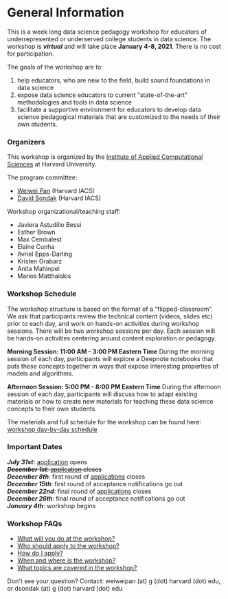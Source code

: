 # General Information
This is a week long data science pedagogy workshop for educators of underrepresented or underserved college students in data
science. The workshop is ***virtual*** and will take place **January 4-8, 2021**. There is no cost for participation.

The goals of the workshop are to: 
1. help educators, who are new to the field, build sound foundations in data science
2. expose data science educators to current "state-of-the-art" methodologies and tools in data science
3. facilitate a supportive environment for educators to develop data science pedagogical materials that are customized to the needs of their own students. 

### Organizers

This workshop is organized by the [Institute of Applied Computational Sciences](https://iacs.seas.harvard.edu) at Harvard University. 

The program committee:
- [Weiwei Pan](https://onefishy.github.io) (Harvard IACS)
- [David Sondak](https://dsondak.github.io) (Harvard IACS)

Workshop organizational/teaching staff:
- Javiera Astudillo Bessi
- Esther Brown
- Max Cembalest
- Elaine Cunha
- Avriel Epps-Darling
- Kristen Grabarz 
- Anita Mahinpei
- Marios Matthaiakis

### Workshop Schedule
The workshop structure is based on the format of a “flipped-classroom”. We ask that participants review the technical content (videos, slides etc) prior to each day, and work on hands-on activities during workshop sessions. There will be two workshop sessions per day. Each session will be hands-on activities centering around content exploration or pedagogy.

**Morning Session: 11:00 AM - 3:00 PM Eastern Time** During the morning session of each day, participants will explore a Deepnote notebooks that puts these concepts together in ways that expose interesting properties of models and algorithms.

**Afternoon Session: 5:00 PM - 8:00 PM Eastern Time** During the afternoon session of each day, participants will discuss how to adapt existing materials or how to create new materials for teaching these data science concepts to their own students.

The materials and full schedule for the workshop can be found here: [workshop day-by-day schedule](./schedule.html)

### Important Dates 

***July 31st:*** [application](./application-process.html) opens<br>
~~***December 1st***: [application](./application-process.html) closes<br>~~
***December 8th***: first round of [applications](./application-process.html) closes<br>
***December 15th***: first round of acceptance notifications go out<br>
***December 22nd***: final round of [applications](./application-process.html) closes<br>
***December 26th***: final round of acceptance notifications go out<br>
***January 4th***: workshop begins


### Workshop FAQs

- [What will you do at the workshop?](./what-to-do.html)
- [Who should apply to the workshop?](./who-should-apply.html)
- [How do I apply?](./application-process.html)
- [When and where is the workshop?](./when-and-where.html)
- [What topics are covered in the workshop?](./schedule.html)

Don't see your question? Contact: weiweipan (at) g (dot) harvard (dot) edu, or dsondak (at) g (dot) harvard (dot) edu

